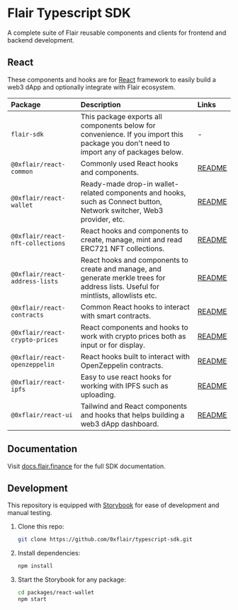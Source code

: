 # Flair Typescript SDK

A complete suite of Flair reusable components and clients for frontend and backend development.

## React

These components and hooks are for [React](https://reactjs.org/) framework to easily build a web3 dApp and optionally integrate with Flair ecosystem.

| Package                          | Description                                                                                                                           | Links                                      |
| :------------------------------- | :------------------------------------------------------------------------------------------------------------------------------------ | :----------------------------------------- |
| `flair-sdk`                      | This package exports all components below for convenience. If you import this package you don't need to import any of packages below. | -                                          |
| `@0xflair/react-common`          | Commonly used React hooks and components.                                                                                             | [README](./packages/react-common)          |
| `@0xflair/react-wallet`          | Ready-made drop-in wallet-related components and hooks, such as Connect button, Network switcher, Web3 provider, etc.                 | [README](./packages/react-wallet)          |
| `@0xflair/react-nft-collections` | React hooks and components to create, manage, mint and read ERC721 NFT collections.                                                   | [README](./packages/react-nft-collections) |
| `@0xflair/react-address-lists`   | React hooks and components to create and manage, and generate merkle trees for address lists. Useful for mintlists, allowlists etc.   | [README](./packages/react-address-lists)   |
| `@0xflair/react-contracts`       | Common React hooks to interact with smart contracts.                                                                                  | [README](./packages/react-contracts)       |
| `@0xflair/react-crypto-prices`   | React components and hooks to work with crypto prices both as input or for display.                                                   | [README](./packages/react-crypto-prices)   |
| `@0xflair/react-openzeppelin`    | React hooks built to interact with OpenZeppelin contracts.                                                                            | [README](./packages/react-openzeppelin)    |
| `@0xflair/react-ipfs`            | Easy to use react hooks for working with IPFS such as uploading.                                                                      | [README](./packages/react-ipfs)            |
| `@0xflair/react-ui`              | Tailwind and React components and hooks that helps building a web3 dApp dashboard.                                                    | [README](./packages/react-ui)              |

## Documentation

Visit [docs.flair.finance](https://docs.flair.finance) for the full SDK documentation.

## Development

This repository is equipped with [Storybook](https://storybook.js.org/) for ease of development and manual testing.

1. Clone this repo:

   ```sh
   git clone https://github.com/0xflair/typescript-sdk.git
   ```

2. Install dependencies:

   ```sh
   npm install
   ```

3. Start the Storybook for any package:

   ```sh
   cd packages/react-wallet
   npm start
   ```
